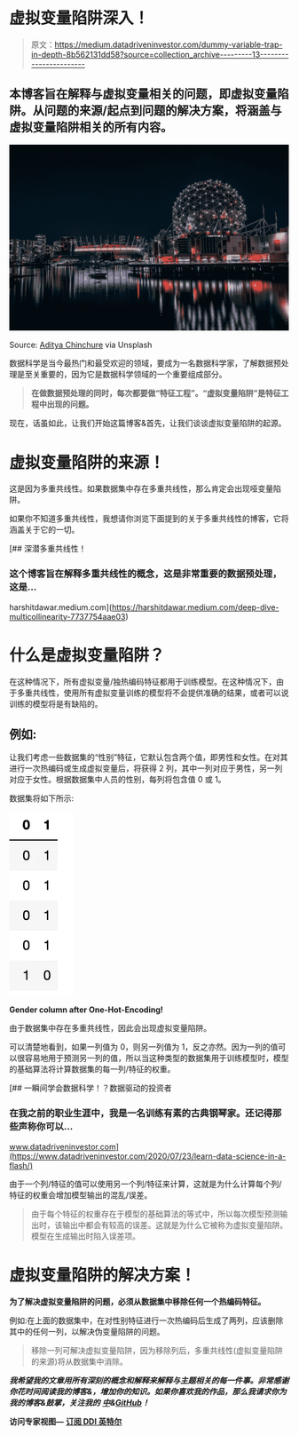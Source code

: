 # 虚拟变量陷阱深入！

> 原文：<https://medium.datadriveninvestor.com/dummy-variable-trap-in-depth-8b562131dd58?source=collection_archive---------13----------------------->

## 本博客旨在解释与虚拟变量相关的问题，即虚拟变量陷阱。从问题的来源/起点到问题的解决方案，将涵盖与虚拟变量陷阱相关的所有内容。

![](img/7a29a534a726465a22fbaeb97b8867e5.png)

Source: [Aditya Chinchure](https://unsplash.com/@adityachinchure) via Unsplash

数据科学是当今最热门和最受欢迎的领域，要成为一名数据科学家，了解数据预处理是至关重要的，因为它是数据科学领域的一个重要组成部分。

> **在做数据预处理的同时，每次都要做“特征工程”。“虚拟变量陷阱”是特征工程中出现的问题。**

现在，话虽如此，让我们开始这篇博客&首先，让我们谈谈虚拟变量陷阱的起源。

# 虚拟变量陷阱的来源！

这是因为多重共线性。如果数据集中存在多重共线性，那么肯定会出现哑变量陷阱。

如果你不知道多重共线性，我想请你浏览下面提到的关于多重共线性的博客，它将涵盖关于它的一切。

[](https://harshitdawar.medium.com/deep-dive-multicollinearity-7737754aae03) [## 深潜多重共线性！

### 这个博客旨在解释多重共线性的概念，这是非常重要的数据预处理，这是…

harshitdawar.medium.com](https://harshitdawar.medium.com/deep-dive-multicollinearity-7737754aae03) 

# 什么是虚拟变量陷阱？

在这种情况下，所有虚拟变量/独热编码特征都用于训练模型。在这种情况下，由于多重共线性，使用所有虚拟变量训练的模型将不会提供准确的结果，或者可以说训练的模型将是有缺陷的。

## 例如:

让我们考虑一些数据集的“性别”特征，它默认包含两个值，即男性和女性。在对其进行一次热编码或生成虚拟变量后，将获得 2 列，其中一列对应于男性，另一列对应于女性。根据数据集中人员的性别，每列将包含值 0 或 1。

数据集将如下所示:

![](img/5a216662300bae8d5a74bdd4586f98be.png)

**Gender column after One-Hot-Encoding!**

由于数据集中存在多重共线性，因此会出现虚拟变量陷阱。

可以清楚地看到，如果一列值为 0，则另一列值为 1，反之亦然。因为一列的值可以很容易地用于预测另一列的值，所以当这种类型的数据集用于训练模型时，模型的基础算法将计算数据集的每一列/特征的权重。

[](https://www.datadriveninvestor.com/2020/07/23/learn-data-science-in-a-flash/) [## 一瞬间学会数据科学！？数据驱动的投资者

### 在我之前的职业生涯中，我是一名训练有素的古典钢琴家。还记得那些声称你可以…

www.datadriveninvestor.com](https://www.datadriveninvestor.com/2020/07/23/learn-data-science-in-a-flash/) 

由于一个列/特征的值可以使用另一个列/特征来计算，这就是为什么计算每个列/特征的权重会增加模型输出的混乱/误差。

> 由于每个特征的权重存在于模型的基础算法的等式中，所以每次模型预测输出时，该输出中都会有较高的误差。这就是为什么它被称为虚拟变量陷阱。模型在生成输出时陷入误差项。

# 虚拟变量陷阱的解决方案！

**为了解决虚拟变量陷阱的问题，必须从数据集中移除任何一个热编码特征。**

例如:在上面的数据集中，在对性别特征进行一次热编码后生成了两列，应该删除其中的任何一列，以解决伪变量陷阱的问题。

> 移除一列可解决虚拟变量陷阱，因为移除列后，多重共线性(虚拟变量陷阱的来源)将从数据集中消除。

***我希望我的文章用所有深刻的概念和解释来解释与主题相关的每一件事。非常感谢你花时间阅读我的博客&，增加你的知识。如果你喜欢我的作品，那么我请求你为我的博客&鼓掌，关注我的*** [***中***](https://harshitdawar.medium.com/)***&***[***GitHub***](https://www.github.com/HarshitDawar55)***！***

**访问专家视图—** [**订阅 DDI 英特尔**](https://datadriveninvestor.com/ddi-intel)